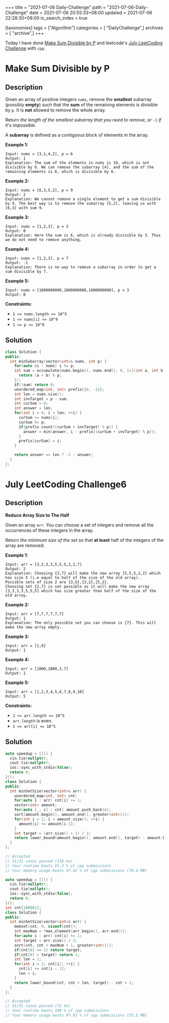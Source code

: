 +++
title = "2021-07-06 Daily-Challenge"
path = "2021-07-06-Daily-Challenge"
date = 2021-07-06 20:55:33+08:00
updated = 2021-07-06 22:28:30+08:00
in_search_index = true

[taxonomies]
tags = ["Algorithm"]
categories = [ "DailyChallenge",]
archives = [ "archive",]
+++

Today I have done [Make Sum Divisible by P](https://leetcode.com/problems/make-sum-divisible-by-p/description/) and leetcode's [July LeetCoding Challenge](https://leetcode.com/explore/challenge/card/july-leetcoding-challenge-2021/608/week-1-july-1st-july-7th/3804/) with `cpp`.

<!-- more -->

# Make Sum Divisible by P

## Description

Given an array of positive integers `nums`, remove the **smallest** subarray (possibly **empty**) such that the **sum** of the remaining elements is divisible by `p`. It is **not** allowed to remove the whole array.

Return *the length of the smallest subarray that you need to remove, or* `-1` *if it's impossible*.

A **subarray** is defined as a contiguous block of elements in the array.

 

**Example 1:**

```
Input: nums = [3,1,4,2], p = 6
Output: 1
Explanation: The sum of the elements in nums is 10, which is not divisible by 6. We can remove the subarray [4], and the sum of the remaining elements is 6, which is divisible by 6.
```

**Example 2:**

```
Input: nums = [6,3,5,2], p = 9
Output: 2
Explanation: We cannot remove a single element to get a sum divisible by 9. The best way is to remove the subarray [5,2], leaving us with [6,3] with sum 9.
```

**Example 3:**

```
Input: nums = [1,2,3], p = 3
Output: 0
Explanation: Here the sum is 6. which is already divisible by 3. Thus we do not need to remove anything.
```

**Example 4:**

```
Input: nums = [1,2,3], p = 7
Output: -1
Explanation: There is no way to remove a subarray in order to get a sum divisible by 7.
```

**Example 5:**

```
Input: nums = [1000000000,1000000000,1000000000], p = 3
Output: 0
```

 

**Constraints:**

- `1 <= nums.length <= 10^5`
- `1 <= nums[i] <= 10^9`
- `1 <= p <= 10^9`

## Solution

``` cpp
class Solution {
public:
  int minSubarray(vector<int>& nums, int p) {
    for(auto &i : nums) i %= p;
    int sum = accumulate(nums.begin(), nums.end(), 0, [=](int a, int b) { 
      return (a + b) % p;
    });
    if(!sum) return 0;
    unordered_map<int, int> prefix{{0, -1}};
    int len = nums.size();
    int invTarget = p - sum;
    int curSum = 0;
    int answer = len;
    for(int i = 0; i < len; ++i) {
      curSum += nums[i];
      curSum %= p;
      if(prefix.count((curSum + invTarget) % p)) {
        answer = min(answer, i - prefix[(curSum + invTarget) % p]);
      }
      prefix[curSum] = i;
    }

    return answer == len ? -1 : answer;
  }
};
```

# July LeetCoding Challenge6

## Description

**Reduce Array Size to The Half**

Given an array `arr`. You can choose a set of integers and remove all the occurrences of these integers in the array.

Return *the minimum size of the set* so that **at least** half of the integers of the array are removed.

 

**Example 1:**

```
Input: arr = [3,3,3,3,5,5,5,2,2,7]
Output: 2
Explanation: Choosing {3,7} will make the new array [5,5,5,2,2] which has size 5 (i.e equal to half of the size of the old array).
Possible sets of size 2 are {3,5},{3,2},{5,2}.
Choosing set {2,7} is not possible as it will make the new array [3,3,3,3,5,5,5] which has size greater than half of the size of the old array.
```

**Example 2:**

```
Input: arr = [7,7,7,7,7,7]
Output: 1
Explanation: The only possible set you can choose is {7}. This will make the new array empty.
```

**Example 3:**

```
Input: arr = [1,9]
Output: 1
```

**Example 4:**

```
Input: arr = [1000,1000,3,7]
Output: 1
```

**Example 5:**

```
Input: arr = [1,2,3,4,5,6,7,8,9,10]
Output: 5
```

 

**Constraints:**

- `1 <= arr.length <= 10^5`
- `arr.length` is even.
- `1 <= arr[i] <= 10^5`

## Solution

``` cpp
auto speedup = []() {
  cin.tie(nullptr);
  cout.tie(nullptr);
  ios::sync_with_stdio(false);
  return 0;
}();
class Solution {
public:
  int minSetSize(vector<int>& arr) {
    unordered_map<int, int> cnt;
    for(auto i : arr) cnt[i] += 1;
    vector<int> amount;
    for(auto [_, c] : cnt) amount.push_back(c);
    sort(amount.begin(), amount.end(), greater<int>());
    for(int i = 1; i < amount.size(); ++i) {
      amount[i] += amount[i-1];
    }
    int target = (arr.size() + 1) / 2;
    return lower_bound(amount.begin(), amount.end(), target) - amount.begin() + 1;
  }
};

// Accepted
// 31/31 cases passed (136 ms)
// Your runtime beats 91.3 % of cpp submissions
// Your memory usage beats 47.42 % of cpp submissions (78.4 MB)
```

``` cpp
auto speedup = []() {
  cin.tie(nullptr);
  cout.tie(nullptr);
  ios::sync_with_stdio(false);
  return 0;
}();
int cnt[100001];
class Solution {
public:
  int minSetSize(vector<int>& arr) {
    memset(cnt, 0, sizeof(cnt));
    int maxNum = *max_element(arr.begin(), arr.end());
    for(auto i : arr) cnt[i] += 1;
    int target = arr.size() / 2;
    sort(cnt, cnt + maxNum + 1, greater<int>());
    if(cnt[0] == 1) return target;
    if(cnt[0] > target) return 1;
    int len = 1;
    for(int i = 1; cnt[i]; ++i) {
      cnt[i] += cnt[i - 1];
      len = i; 
    }
    return lower_bound(cnt, cnt + len, target) - cnt + 1;
  }
};

// Accepted
// 31/31 cases passed (72 ms)
// Your runtime beats 100 % of cpp submissions
// Your memory usage beats 97.93 % of cpp submissions (55.5 MB)
```
